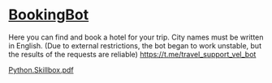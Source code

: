 # [BookingBot]([url](https://t.me/travel_support_vel_bot)https://t.me/travel_support_vel_bot)
Here you can find and book a hotel for your trip. City names must be written in English.
(Due to external restrictions, the bot began to work unstable, but the results of the requests are reliable)
https://t.me/travel_support_vel_bot

[Python.Skillbox.pdf](https://github.com/Stremilov/bookingBot/files/11940533/Python.Skillbox.pdf)
